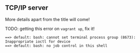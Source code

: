 ## TCP/IP server

More details apart from the title will come!

TODO: getting this error on `vagrant up`, fix it!
```
==> default: bash: cannot set terminal process group (8673): Inappropriate ioctl for device
==> default: bash: no job control in this shell
```
